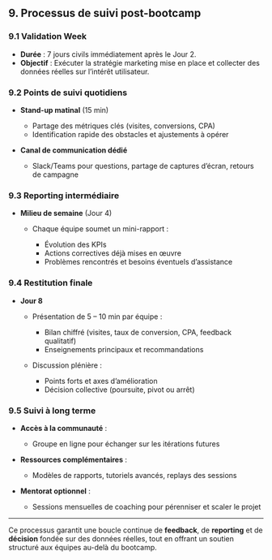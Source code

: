 ## 9. Processus de suivi post-bootcamp

### 9.1 Validation Week

* **Durée** : 7 jours civils immédiatement après le Jour 2.
* **Objectif** : Exécuter la stratégie marketing mise en place et collecter des données réelles sur l’intérêt utilisateur.

### 9.2 Points de suivi quotidiens

* **Stand-up matinal** (15 min)

  * Partage des métriques clés (visites, conversions, CPA)
  * Identification rapide des obstacles et ajustements à opérer
* **Canal de communication dédié**

  * Slack/Teams pour questions, partage de captures d’écran, retours de campagne

### 9.3 Reporting intermédiaire

* **Milieu de semaine** (Jour 4)

  * Chaque équipe soumet un mini-rapport :

    * Évolution des KPIs
    * Actions correctives déjà mises en œuvre
    * Problèmes rencontrés et besoins éventuels d’assistance

### 9.4 Restitution finale

* **Jour 8**

  * Présentation de 5 – 10 min par équipe :

    * Bilan chiffré (visites, taux de conversion, CPA, feedback qualitatif)
    * Enseignements principaux et recommandations
  * Discussion plénière :

    * Points forts et axes d’amélioration
    * Décision collective (poursuite, pivot ou arrêt)

### 9.5 Suivi à long terme

* **Accès à la communauté** :

  * Groupe en ligne pour échanger sur les itérations futures
* **Ressources complémentaires** :

  * Modèles de rapports, tutoriels avancés, replays des sessions
* **Mentorat optionnel** :

  * Sessions mensuelles de coaching pour pérenniser et scaler le projet

---

Ce processus garantit une boucle continue de **feedback**, de **reporting** et de **décision** fondée sur des données réelles, tout en offrant un soutien structuré aux équipes au-delà du bootcamp.

